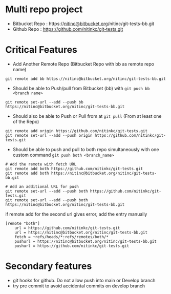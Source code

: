 # Multi repo project
- Bitbucket Repo : https://nitinc@bitbucket.org/nitinc/git-tests-bb.git
- Github Repo : https://github.com/nitinkc/git-tests.git

# Critical Features
- Add Another Remote Repo (Bitbucket Repo with bb as remote repo name)

```shell
git remote add bb https://nitinc@bitbucket.org/nitinc/git-tests-bb.git
```
- Should be able to Push/pull from Bitbucket (bb) with `git push bb <branch name>`

```shell
git remote set-url --add --push bb https://nitinc@bitbucket.org/nitinc/git-tests-bb.git
```

- Should also be able to Push or Pull from at `git pull` (From at least one of the Repo)

```shell
git remote add origin https://github.com/nitinkc/git-tests.git
git remote set-url --add --push origin https://github.com/nitinkc/git-tests.git
```

- Should be able to push and pull to both repo simultaneously with one custom command `git push both <branch_name>`
```shell
# Add the remote with fetch URL
git remote add both https://github.com/nitinkc/git-tests.git
git remote add both https://nitinc@bitbucket.org/nitinc/git-tests-bb.git

# Add an additional URL for push
git remote set-url --add --push both https://github.com/nitinkc/git-tests.git
git remote set-url --add --push both https://nitinc@bitbucket.org/nitinc/git-tests-bb.git
```
if remote add for the second url gives error, add the entry manually

```editorconfig
[remote "both"]
	url = https://github.com/nitinkc/git-tests.git
	url = https://nitinc@bitbucket.org/nitinc/git-tests-bb.git
	fetch = +refs/heads/*:refs/remotes/both/*
	pushurl = https://nitinc@bitbucket.org/nitinc/git-tests-bb.git
	pushurl = https://github.com/nitinkc/git-tests.git
```

# Secondary features
- git hooks for github. Do not allow push into main or Develop branch
- try pre commit to avoid accidental commits on develop branch